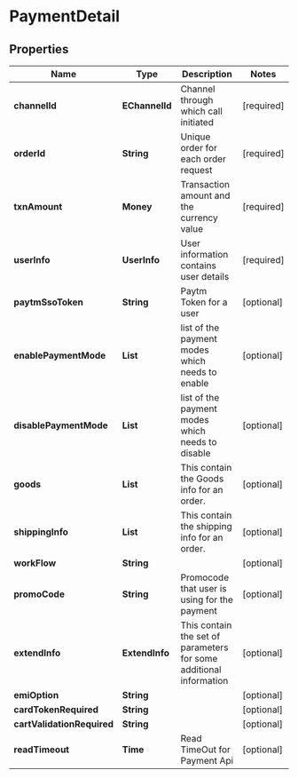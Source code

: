 # PaymentDetail

## Properties
Name | Type | Description | Notes
------------ | ------------- | ------------- | -------------
**channelId** | **EChannelId** | Channel through which call initiated  |  [required]
**orderId** | **String** | Unique order for each order request  |  [required]
**txnAmount** | **Money** | Transaction amount and the currency value  |  [required]
**userInfo** | **UserInfo** | User information contains user details  |  [required]
**paytmSsoToken** | **String** | Paytm Token for a user  |  [optional]
**enablePaymentMode** | **List<PaymentMode>** | list of the payment modes which needs to enable  |  [optional]
**disablePaymentMode** | **List<PaymentMode>** | list of the payment modes which needs to disable  |  [optional]
**goods** | **List<GoodsInfo>** | This contain the Goods info for an order.  |  [optional]
**shippingInfo** | **List<ShippingInfo>** | This contain the shipping info for an order.  |  [optional]
**workFlow** | **String** |   |  [optional]
**promoCode** | **String** | Promocode that user is using for the payment  |  [optional]
**extendInfo** | **ExtendInfo** | This contain the set of parameters for some additional information  |  [optional]
**emiOption** | **String** |   |  [optional]
**cardTokenRequired** | **String** |   |  [optional]
**cartValidationRequired** | **String** |   |  [optional]
**readTimeout** | **Time** | Read TimeOut for Payment Api |  [optional]



